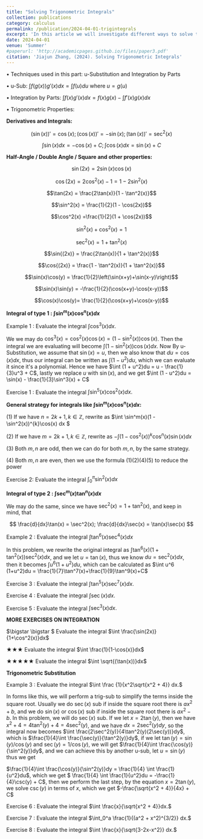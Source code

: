 ```yaml
---
title: "Solving Trigonometric Integrals"
collection: publications
category: calculus
permalink: /publication/2024-04-01-trigintegrals
excerpt: 'In this article we will investigate different ways to solve trigonometric integrals'
date: 2024-04-01
venue: 'Summer'
#paperurl: 'http://academicpages.github.io/files/paper3.pdf'
citation: 'Jiajun Zhang, (2024). Solving Trigonometric Integrals'
---
```


$\bullet$ Techniques used in this part:
u-Substitution and Integration by Parts

$\bullet$ u-Sub: $\int f(g(x)) g'(x) dx = \int f(u) du$ 
where $u = g(u)$  


$\bullet$ Integration by Parts: $\int f(x) g'(x) dx = f(x)g(x) - \int f'(x)g(x)dx$ 


$\bullet$ Trigonometric Properties:

**Derivatives and Integrals:**

$$ (\sin(x))' = \cos(x); (\cos(x))' = -\sin(x); (\tan(x))' = \sec^2(x) $$

$$ \int \sin(x) dx = -\cos(x) + C; \int \cos(x) dx = \sin(x) + C $$


**Half-Angle / Double Angle / Square and other properties:**

$$\sin(2x) = 2\sin(x)\cos(x)$$

$$\cos(2x) = 2\cos^2(x) - 1 = 1 - 2\sin^2(x)$$

$$\tan(2x) = \frac{2\tan(x)}{1 - \tan^2(x)}$$ 

$$\sin^2(x) = \frac{1}{2}(1 - \cos(2x))$$ 

$$\cos^2(x) =\frac{1}{2}(1 + \cos(2x))$$ 

$$\sin^2(x) + \cos^2(x) = 1$$

$$\sec^2(x) = 1 + \tan^2(x)$$

$$\sin{(2x)} = \frac{2\tan(x)}{1 + \tan^2(x)}$$

$$\cos{(2x)} = \frac{1 - \tan^2(x)}{1 + \tan^2(x)}$$ 

$$\sin(x)\cos(y) = \frac{1}{2}\left(\sin(x+y)+\sin(x-y)\right)$$

$$\sin(x)\sin(y) = -\frac{1}{2}(\cos(x+y)-\cos(x-y))$$

$$\cos(x)\cos(y)= \frac{1}{2}(\cos(x+y)+\cos(x-y))$$



**Integral of type 1 : $\int \sin^m(x)\cos^n(x) dx$**


Example 1 : Evaluate the integral $\int \cos^3(x) dx.$

We we may do
$\cos^3(x) = \cos^2(x) \cos(x) = (1-\sin^2(x))\cos(x)$. Then the integral we 
are evaluating will become $\int (1 - \sin^2(x))\cos(x)dx$. Now By
u-Substitution, we assume that $\sin(x) = u$, then we also know that 
$du = \cos(x)dx$, thus our integral can be written as 
$\int (1 - u^2)du$, which we can evaluate it since it's a
polynomial. Hence we have $\int (1 + u^2)du = 
u - \frac{1}{3}u^3 + C$, lastly we replace $u$ with 
$\sin(x)$, and we get $\int (1 - u^2)du = 
\sin(x) - \frac{1}{3}\sin^3(x) + C$



Exercise 1 : Evaluate the integral $\int \sin^5(x)\cos^2(x) dx.$


**General strategy for integrals like $\int \sin^m(x) \cos^n(x)dx$:**


(1) If we have $n = 2k + 1, k \in \mathbb{Z}$, rewrite as
$\int \sin^m(x)(1 - \sin^2(x))^{k}\cos(x) dx $


(2) If we have $m = 2k + 1, k \in \mathbb{Z}$, rewrite as
$-\int(1 - \cos^2(x))^{k}\cos^n(x)\sin(x) dx$


(3) Both $m,n$ are odd, then we can do for both $m,n$, by the same strategy.


(4) Both $m,n$ are even, then we use the formula (1)(2)(4)(5) to reduce the power



Exercise 2: Evaluate the integral $\int_0^{\pi}\sin^2(x)dx$



**Integral of type 2 : $\int \sec^m(x)\tan^n(x) dx$**

We may do the same, since we have $\sec^2(x) = 1 + \tan^2(x)$, and keep in mind, that

$$
\frac{d}{dx}\tan(x) = \sec^2(x); \frac{d}{dx}\sec(x) = \tan(x)\sec(x)
$$


Example 2 : Evaluate the integral $\int \tan^6(x)\sec^4(x)dx$

In this problem, we rewrite the original integral as 
$\int \tan^6(x) (1 + \tan^2(x))\sec^2 (x)dx$, and we let $u = \tan(x)$,
thus we know $du = \sec^2(x)dx$, then it becomes $\int u^6
(1+u^2)du$, which can be calculated as 
$\int u^6
(1+u^2)du = \frac{1}{7}\tan^7(x)+\frac{1}{9}\tan^9(x)+C$



Exercise 3 : Evaluate the integral $\int \tan^5(x)\sec^7(x) dx$.


Exercise 4 : Evaluate the integral $\int \sec(x) dx.$


Exercise 5 : Evaluate the integral $\int \sec^3(x) dx.$
 

**MORE EXERCISES ON INTEGRATION**

$\bigstar \bigstar $ Evaluate the integral $\int \frac{\sin(2x)}{1+\cos^2(x)}dx$


$\bigstar \bigstar \bigstar$ Evaluate the integral $\int \frac{1}{1-\cos(x)}dx$


$\bigstar \bigstar \bigstar \bigstar \bigstar$ Evaluate the integral $\int \sqrt{(\tan(x))}dx$


**Trigonometric Substitution**


Example 3 : Evaluate the integral $\int \frac
{1}{x^2\sqrt{x^2 + 4}} dx.$

In forms like this, we will perform a trig-sub to simplify the 
terms inside the square root. Usually we do $\sec(x)$ sub if inside the square 
root there is $ax^2 + b$, and we do $\sin(x)$ or $\cos(x)$ sub if inside the 
square root there is $ax^2 - b$. In this problem, we will do $\sec(x)$ sub.
If we let $x = 2\tan(y)$, then we have $x^2 + 4 = 4\tan^2(y) + 4 = 
4\sec^2(y)$, and we have $dx = 2\sec^2(y)dy$, so the integral now becomes
$\int \frac{2\sec^2(y)}{4\tan^2(y)(2\sec(y))}dy$, which is 
$\frac{1}{4}\int \frac{\sec(y)}{\tan^2(y)}dy$, if we let 
$\tan(y) = \sin(y) / \cos(y)$ and $\sec(y) = 1 / \cos(y)$, we will get 
$\frac{1}{4}\int \frac{\cos(y)}{\sin^2(y)}dy$, and we can achieve this 
by another u-sub, let $u = \sin(y)$ thus we get

$\frac{1}{4}\int \frac{\cos(y)}{\sin^2(y)}dy = 
\frac{1}{4} \int \frac{1}{u^2}du$, 
which we get 
$ 
\frac{1}{4} \int \frac{1}{u^2}du = -\frac{1}{4}\csc(y) + C$, then 
we perform the last step, by the equation $x = 2\tan(y)$, we solve 
$\csc(y)$ in terms of $x$, which we get $-\frac{\sqrt{x^2 + 4}}{4x} + C$



Exercise 6 : Evaluate the integral $\int \frac{x}{\sqrt{x^2 + 4}}dx.$


Exercise 7 : Evaluate the integral $\int_0^a \frac{1}{(a^2 + x^2)^{3/2}} dx.$


Exercise 8 : Evaluate the integral $\int \frac{x}{\sqrt{3-2x-x^2}} dx.$







